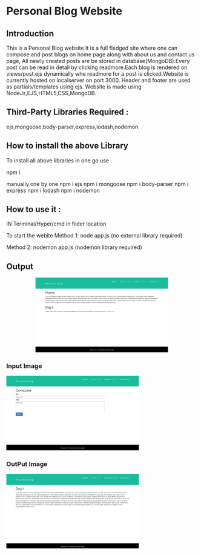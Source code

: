 # Personal Blog Website

## Introduction

This is a Personal Blog website 
It is a full fledged site where one can compose and post blogs on home page along with about us and contact us page,
All newly created posts are be stored in database(MongoDB).Every post can be read in detail by clicking readmore.Each blog is rendered
on views/post.ejs dynamically whe readmore for a post is clicked.Website is currently hosted on localserver on port 3000.
Header and footer are used as partials/templates using ejs.
Website is made using NodeJs,EJS,HTML5,CSS,MongoDB.

## Third-Party Libraries Required :

ejs,mongoose,body-parser,express,lodash,nodemon

## How to install the above Library

To install all above libraries in one go use

npm i

manually one by one
npm i ejs
npm i mongoose
npm i body-parser
npm i express
npm i lodash
npm i nodemon


## How to use it :

IN Terminal/Hyper/cmd in filder location

To start the webite
Method 1:
node app.js           (no external library required)

Method 2:
nodemon app.js        (nodemon library required)

## Output

<p align="center">
  <img src="Images/1.png" width="350" title="home">
</p>

### Input Image

 <img src="Images/2.png" width="350" title="compose">

### OutPut Image

 <img src="Images/3.png" width="350" title="blog1">

